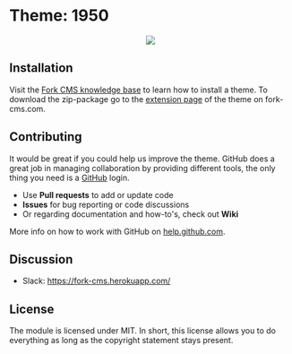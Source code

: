 # Theme: 1950

<p align="center">
    <img src="http://i.imgur.com/tSKAFZm.png">
</p>

## Installation

Visit the [Fork CMS knowledge base](http://fork-cms.com/knowledge-base) to learn how to install a theme. To download the zip-package go to the [extension page](http://www.fork-cms.com/extensions/detail/1950) of the theme on fork-cms.com.

## Contributing

It would be great if you could help us improve the theme. GitHub does a great job in managing collaboration by providing different tools, the only thing you need is a [GitHub](https://github.com/) login.

* Use **Pull requests** to add or update code
* **Issues** for bug reporting or code discussions
* Or regarding documentation and how-to's, check out **Wiki**

More info on how to work with GitHub on [help.github.com](https://help.github.com).

## Discussion

- Slack: <https://fork-cms.herokuapp.com/>

## License

The module is licensed under MIT. In short, this license allows you to do everything as long as the copyright statement stays present.
